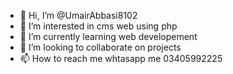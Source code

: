 - 👋 Hi, I’m @UmairAbbasi8102
- 👀 I’m interested in cms web using php
- 🌱 I’m currently learning web developement
- 💞️ I’m looking to collaborate on projects
- 📫 How to reach me whtasapp me 03405992225

<!---
UmairAbbasi8102/UmairAbbasi8102 is a ✨ special ✨ repository because its `README.md` (this file) appears on your GitHub profile.
You can click the Preview link to take a look at your changes.
--->
